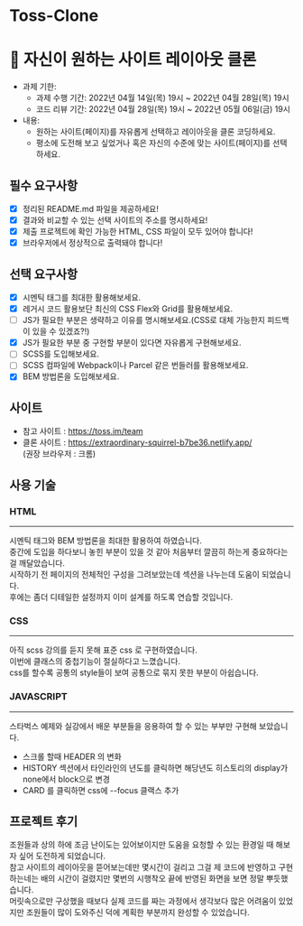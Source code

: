 # Toss-Clone
# 📌 자신이 원하는 사이트 레이아웃 클론

- 과제 기한:
  - 과제 수행 기간: 2022년 04월 14일(목) 19시 ~ 2022년 04월 28일(목) 19시
  - 코드 리뷰 기간: 2022년 04월 28일(목) 19시 ~ 2022년 05월 06일(금) 19시
- 내용:
  - 원하는 사이트(페이지)를 자유롭게 선택하고 레이아웃을 클론 코딩하세요.
  - 평소에 도전해 보고 싶었거나 혹은 자신의 수준에 맞는 사이트(페이지)를 선택하세요.

## 필수 요구사항

- [x] 정리된 README.md 파일을 제공하세요!
- [x] 결과와 비교할 수 있는 선택 사이트의 주소를 명시하세요!
- [x] 제출 프로젝트에 확인 가능한 HTML, CSS 파일이 모두 있어야 합니다!
- [x] 브라우저에서 정상적으로 출력돼야 합니다!

## 선택 요구사항

- [x] 시멘틱 태그를 최대한 활용해보세요.
- [x] 레거시 코드 활용보단 최신의 CSS Flex와 Grid를 활용해보세요.
- [ ] JS가 필요한 부분은 생략하고 이유를 명시해보세요.(CSS로 대체 가능한지 피드백이 있을 수 있겠죠?!)
- [x] JS가 필요한 부분 중 구현할 부분이 있다면 자유롭게 구현해보세요.
- [ ] SCSS를 도입해보세요.
- [ ] SCSS 컴파일에 Webpack이나 Parcel 같은 번들러를 활용해보세요.
- [x] BEM 방법론을 도입해보세요.

## 사이트
- 참고 사이트 : https://toss.im/team
- 클론 사이트 : https://extraordinary-squirrel-b7be36.netlify.app/  
(권장 브라우저 : 크롬)  

## 사용 기술
### HTML
---
시멘틱 태그와 BEM 방법론을 최대한 활용하여 하였습니다.  
중간에 도입을 하다보니 놓힌 부분이 있을 것 같아 처음부터 깔끔히 하는게 중요하다는 걸 깨달았습니다.  
시작하기 전 페이지의 전체적인 구성을 그려보았는데 섹션을 나누는데 도움이 되었습니다.  
후에는 좀더 디테일한 설정까지 이미 설계를 하도록 연습할 것입니다.
### CSS
---
아직 scss 강의를 듣지 못해 표준 css 로 구현하였습니다.  
이번에 클래스의 중첩기능이 절실하다고 느꼈습니다.  
css를 할수록 공통의 style들이 보여 공통으로 묶지 못한 부분이 아쉽습니다.

### JAVASCRIPT
---
스타벅스 예제와 실강에서 배운 부분들을 응용하여 할 수 있는 부부만 구현해 보았습니다.
- 스크롤 할때 HEADER 의 변화
- HISTORY 섹션에서 타인라인의 년도를 클릭하면 해당년도 히스토리의 display가 none에서 block으로 변경
- CARD 를 클릭하면 css에 --focus 클랙스 추가

## 프로젝트 후기
조원들과 상의 하에 조금 난이도는 있어보이지만 도움을 요청할 수 있는 환경일 때 해보자 싶어 도전하게 되었습니다.  
참고 사이트의 레이아웃을 뜯어보는데만 몇시간이 걸리고 그걸 제 코드에 반영하고 구현하는네는 배의 시간이 걸렸지만 몇번의 시행착오 끝에 반영된 화면을 보면 정말 뿌듯했습니다.  
머릿속으로만 구상했을 때보다 실제 코드를 짜는 과정에서 생각보다 많은 어려움이 있었지만 조원들이 많이 도와주신 덕에 계획한 부분까지 완성할 수 있었습니다.
